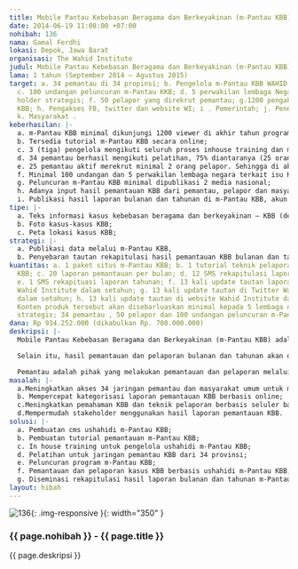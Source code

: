 ```yaml
---
title: Mobile Pantau Kebebasan Beragama dan Berkeyakinan (m-Pantau KBB)
date: 2014-06-19 11:08:00 +07:00
nohibah: 136
nama: Gamal Ferdhi
lokasi: Depok, Jawa Barat
organisasi: The Wahid Institute
judul: Mobile Pantau Kebebasan Beragama dan Berkeyakinan (m-Pantau KBB)
lama: 1 tahun (September 2014 – Agustus 2015)
target: a. 34 pemantau di 34 propinsi; b. Pengelola m-Pantau KBB WAHID Institute;
  c. 100 undangan peluncuran m-Pantau KKB; d. 5 perwakilan lembaga Negara; e. 20 stake
  holder strategis; f. 50 pelapor yang direkrut pemantau; g.1200 pengakses m-Pantau
  KBB; h. Pengakses FB, twitter dan website WI; i . Pemerintah; j. Peneliti dan akademisi;
  k. Masyarakat .
keberhasilan: |-
  a. m-Pantau KBB minimal dikunjungi 1200 viewer di akhir tahun program;
  b. Tersedia tutorial m-Pantau KBB secara online;
  c. 3 (tiga) pengelola mengikuti seluruh proses inhouse training dan memahami materi;
  d. 34 pemantau berhasil mengikuti pelatihan, 75% diantaranya (25 orang) aktif melaporkan kasus-kasus KBB melalui m-Pantau KBB;
  e. 25 pemantau aktif merekrut minimal 2 orang pelapor. Sehingga di akhir program akan ada 50 pelapor. Mereka terdiri dari 30% perempuan, 20% korban kasus KBB dan 50% pegiat KBB;
  f. Minimal 100 undangan dan 5 perwakilan lembaga negara terkait isu KBB menghadiri peluncuran;
  g. Peluncuran m-Pantau KBB minimal dipublikasi 2 media nasional;
  h. Adanya input hasil pemantauan KBB dari pemantau, pelapor dan masyarakat luas;
  i. Publikasi hasil laporan bulanan dan tahunan di m-Pantau KBB, akun media social Wahid Institute dan website Wahid Institute. Link hasil laporan itu juga akan dikirim kepada 20 stakeholder strategis.
tipe: |-
  a. Teks informasi kasus kebebasan beragama dan berkeyakinan – KBB (deskripsi, pelaku, korban, periode, kategori pelanggaran);
  b. Foto kasus-kasus KBB;
  c. Peta lokasi kasus KBB;
strategi: |-
  a. Publikasi data melalui m-Pantau KBB,
  b. Penyebaran tautan rekapitulasi hasil pemantauan KBB bulanan dan tahunan melalui SMS, website WI dan media social WI.
kuantitas: a. 1 paket situs m-Pantau KBB; b. 1 tutorial teknik pelaporan melalui m-Pantau
  KBB; c. 20 laporan pemantauan per bulan; d. 12 SMS rekapitulasi laporan bulanan;
  e. 1 SMS rekapituasi laporan tahunan; f. 13 kali update tautan laporan di Facebook
  Wahid Institute dalam setahun; g. 13 kali update tautan di Twitter Wahid Institute
  dalam setahun; h. 13 kali update tautan di website Wahid Institute dalam setahun.
  Konten produk tersebut akan disebarluaskan minimal kepada 5 lembaga negara, 20 stakeholder
  strategis; 34 pemantau , 50 pelapor dan 100 undangan peluncuran m-Pantau KBB.
dana: Rp 934.252.000 (dikabulkan Rp. 700.000.000)
deskripsi: |-
  Mobile Pantau Kebebasan Beragama dan Berkeyakinan (m-Pantau KBB) adalah program pemantauan kasus-kasus kebebasan beragama dan berkeyakinan di Indonesia dengan media telepon seluler. Jaringan pemantau yang berada di 34 Provinsi akan melaporkan kasus-kasus KBB yang terjadi di daerah secara real time melalui telepon seluler, baik SMS maupun online, kemudian diunggah administrator dalam platform ushahidi m-Pantau KBB.

  Selain itu, hasil pemantauan dan pelaporan bulanan dan tahunan akan didiseminasi melalui website dan akun media sosial Wahid Institute.

  Pemantau adalah pihak yang melakukan pemantauan dan pelaporan melalui m-Pantau KBB yang mendapat pelatihan langsung dari Wahid Institute. Selama masa program, Pemantau merekrut dua pelapor untuk memperluas kerja pemantauan.
masalah: |-
  a.Meningkatkan akses 34 jaringan pemantau dan masyarakat umum untuk melaporkan kasus-kasus kebebasan beragama dan berkeyakinan (KBB);
  b. Mempercepat kategorisasi laporan pemantauan KBB berbasis online;
  c.Meningkatkan pemahaman KBB dan teknik pelaporan berbasis seluler bagi jaringan pemantau di 34 provinsi;
  d.Mempermudah stakeholder menggunakan hasil laporan pemantauan KBB.
solusi: |-
  a. Pembuatan cms ushahidi m-Pantau KBB;
  b. Pembuatan tutorial pemantauan m-Pantau KBB;
  c. In house training untuk pengelola ushahidi m-Pantau KBB;
  d. Pelatihan untuk jaringan pemantau KBB dari 34 provinsi;
  e. Peluncuran program m-Pantau KBB;
  f. Pemantauan dan pelaporan kasus KBB berbasis ushahidi m-Pantau KBB;
  g. Diseminasi rekapitulasi hasil laporan bulanan dan tahunan m-Pantau KBB kepada stake holder dan public melalui SMS dan online;
layout: hibah
---
```


![136](/static/img/hibahcms/136.png){: .img-responsive }{: width="350" }

### {{ page.nohibah }} - {{ page.title }}

{{ page.deskripsi }}
